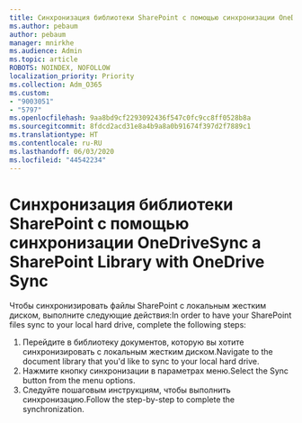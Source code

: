 ```yaml
---
title: Синхронизация библиотеки SharePoint с помощью синхронизации OneDrive
ms.author: pebaum
author: pebaum
manager: mnirkhe
ms.audience: Admin
ms.topic: article
ROBOTS: NOINDEX, NOFOLLOW
localization_priority: Priority
ms.collection: Adm_O365
ms.custom:
- "9003051"
- "5797"
ms.openlocfilehash: 9aa8bd9cf2293092436f547c0fc9cc8ff0528b8a
ms.sourcegitcommit: 8fdcd2acd31e8a4b9a8a0b91674f397d2f7889c1
ms.translationtype: HT
ms.contentlocale: ru-RU
ms.lasthandoff: 06/03/2020
ms.locfileid: "44542234"
---
```

# <a name="sync-a-sharepoint-library-with-onedrive-sync"></a><span data-ttu-id="f3734-102">Синхронизация библиотеки SharePoint с помощью синхронизации OneDrive</span><span class="sxs-lookup"><span data-stu-id="f3734-102">Sync a SharePoint Library with OneDrive Sync</span></span>

<span data-ttu-id="f3734-103">Чтобы синхронизировать файлы SharePoint с локальным жестким диском, выполните следующие действия:</span><span class="sxs-lookup"><span data-stu-id="f3734-103">In order to have your SharePoint files sync to your local hard drive, complete the following steps:</span></span>

1. <span data-ttu-id="f3734-104">Перейдите в библиотеку документов, которую вы хотите синхронизировать с локальным жестким диском.</span><span class="sxs-lookup"><span data-stu-id="f3734-104">Navigate to the document library that you'd like to sync to your local hard drive.</span></span>
2. <span data-ttu-id="f3734-105">Нажмите кнопку синхронизации в параметрах меню.</span><span class="sxs-lookup"><span data-stu-id="f3734-105">Select the Sync button from the menu options.</span></span>
3. <span data-ttu-id="f3734-106">Следуйте пошаговым инструкциям, чтобы выполнить синхронизацию.</span><span class="sxs-lookup"><span data-stu-id="f3734-106">Follow the step-by-step to complete the synchronization.</span></span>